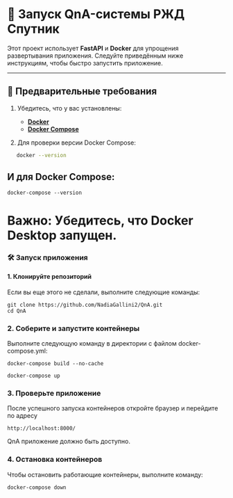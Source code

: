 # 🚀 **Запуск QnA-системы РЖД Спутник**

Этот проект использует **FastAPI** и **Docker** для упрощения развертывания приложения. Следуйте приведённым ниже инструкциям, чтобы быстро запустить приложение.

---

## 🔧 **Предварительные требования**

1. Убедитесь, что у вас установлены:

   - [**Docker**](https://www.docker.com/get-started)
   - [**Docker Compose**](https://docs.docker.com/compose/install/)

2. Для проверки версии Docker Compose:

```bash
   docker --version
```

## И для Docker Compose:

```
docker-compose --version
```

# Важно: Убедитесь, что Docker Desktop запущен.

### 🛠️ Запуск приложения

#### 1. Клонируйте репозиторий

Если вы еще этого не сделали, выполните следующие команды:

```
git clone https://github.com/NadiaGallini2/QnA.git
cd QnA
```

### 2. Соберите и запустите контейнеры

Выполните следующую команду в директории с файлом docker-compose.yml:

```
docker-compose build --no-cache

docker-compose up
```

### 3. Проверьте приложение

После успешного запуска контейнеров откройте браузер и перейдите по адресу

```
http://localhost:8000/
```

QnA приложение должно быть доступно.

### 4. Остановка контейнеров

Чтобы остановить работающие контейнеры, выполните команду:

```
docker-compose down
```
